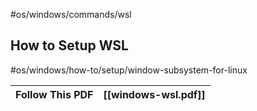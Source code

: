 #os/windows/commands/wsl


## How to Setup WSL
#os/windows/how-to/setup/window-subsystem-for-linux


| Follow This PDF | [[windows-wsl.pdf]] |
| --------------- | ------------------- |

